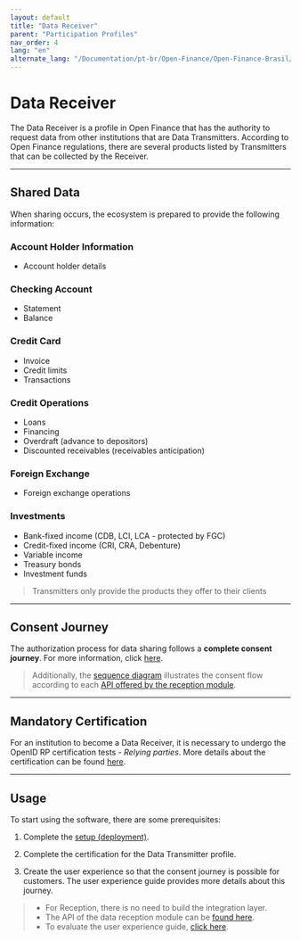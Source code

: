 ```yaml
---
layout: default
title: "Data Receiver"
parent: "Participation Profiles"
nav_order: 4
lang: "en"
alternate_lang: "/Documentation/pt-br/Open-Finance/Open-Finance-Brasil/PerfisOFB/OFB-Receptor/"
---
```


# Data Receiver

The Data Receiver is a profile in Open Finance that has the authority to request data from other institutions that are Data Transmitters. According to Open Finance regulations, there are several products listed by Transmitters that can be collected by the Receiver.

---

## Shared Data

When sharing occurs, the ecosystem is prepared to provide the following information:

### **Account Holder Information**

- Account holder details

### **Checking Account**

- Statement
- Balance

### **Credit Card**

- Invoice
- Credit limits
- Transactions

### **Credit Operations**

- Loans
- Financing
- Overdraft (advance to depositors)
- Discounted receivables (receivables anticipation)

### **Foreign Exchange**

- Foreign exchange operations

### **Investments**

- Bank-fixed income (CDB, LCI, LCA - protected by FGC)
- Credit-fixed income (CRI, CRA, Debenture)
- Variable income
- Treasury bonds
- Investment funds

> Transmitters only provide the products they offer to their clients

---

## Consent Journey

The authorization process for data sharing follows a **complete consent journey**. For more information, click [here](../JornadaConsentimento/OFB-JornadaConsentimento.html).

> Additionally, the [sequence diagram][SequenceDiagram] illustrates the consent flow according to each [API offered by the reception module][API-Receiver].

---

## Mandatory Certification

For an institution to become a Data Receiver, it is necessary to undergo the OpenID RP certification tests - *Relying parties*. More details about the certification can be found [here](../OFB-Certificações.html).

---

## Usage

To start using the software, there are some prerequisites:

1. Complete the [setup (deployment)](../../Plataforma-OpusOpenFinance/Implantação/OOF-Implantação.html).

2. Complete the certification for the Data Transmitter profile.

3. Create the user experience so that the consent journey is possible for customers. The user experience guide provides more details about this journey.

> - For Reception, there is no need to build the integration layer.  
> - The API of the data reception module can be [found here][API-Receiver].  
> - To evaluate the user experience guide, [click here][GuiaUX].

[SequenceDiagram]: ../../Plataforma-OpusOpenFinance/Receptor_de_Dados/images/consent-sequence.png
[GuiaUX]: https://openfinancebrasil.atlassian.net/wiki/spaces/OF/pages/17378535/Guia+de+Experi+ncia+do+Usu+ri
[API-Receiver]: ../../../../swagger-ui/index.html?en-api=en-OAS-Receptor
